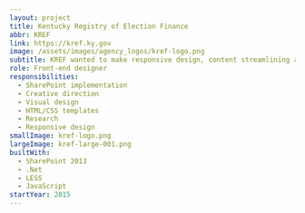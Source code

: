 ```yaml
---
layout: project
title: Kentucky Registry of Election Finance
abbr: KREF
link: https://kref.ky.gov
image: /assets/images/agency_logos/kref-logo.png
subtitle: KREF wanted to make responsive design, content streamlining and searching for forms crucial in their website redesign.
role: Front-end designer
responsibilities:
  - SharePoint implementation
  - Creative direction
  - Visual design
  - HTML/CSS templates
  - Research
  - Responsive design
smallImage: kref-logo.png
largeImage: kref-large-001.png
builtWith:
  - SharePoint 2013
  - .Net
  - LESS
  - JavaScript
startYear: 2015
---
```

